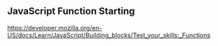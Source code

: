 ## JavaScript Function Starting

https://developer.mozilla.org/en-US/docs/Learn/JavaScript/Building_blocks/Test_your_skills:_Functions
